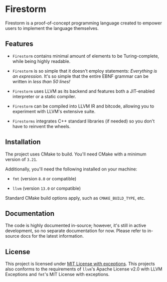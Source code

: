 # Firestorm

Firestorm is a proof-of-concept programming language created to empower users
to implement the language themselves.

## Features

- `Firestorm` contains minimal amount of elements to be Turing-complete, while
being highly readable.

- `Firestorm` is so simple that it doesn't employ statements: *Everything is an
expression.* It's so simple that the entire EBNF grammar can be written in *less
than 50 lines!*

- `Firestorm` uses LLVM as its backend and features both a JIT-enabled interpreter
or a static compiler.

- `Firestorm` can be compiled into LLVM IR and bitcode, allowing you to experiment
with LLVM's extensive suite.

- `Firestorms` integrates C++ standard libraries (if needed) so you don't have to
reinvent the wheels.

## Installation

The project uses CMake to build. You'll need CMake with a minimum version of `3.21`.

Additionally, you'll need the following installed on your machine:

- `fmt` (version `8.0` or compatible)

- `llvm` (version `13.0` or compatible)

Standard CMake build options apply, such as `CMAKE_BUILD_TYPE`, etc.

## Documentation

The code is highly documented in-source; however, it's still in active development,
so no separate documentation for now. Please refer to in-source docs for the latest
information.

## License

This project is licensed under [MIT License with exceptions][license]. This projects
also conforms to the requirements of `llvm`'s Apache License v2.0 with LLVM
Exceptions and `fmt`'s MIT License with exceptions.

[license]: https://github.com/MunchDev/Firestorm/blob/main/LICENSE

